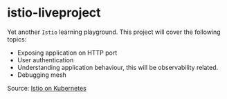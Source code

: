 # istio-liveproject

Yet another `Istio` learning playground. This project will cover the following topics:
- Exposing application on HTTP port
- User authentication
- Understanding application behaviour, this will be observability related.
- Debugging mesh

Source: [Istio on Kubernetes](https://liveproject.manning.com/module/218_1_1/secure-application-deployment-with-istio-on-kubernetes/introduction/prerequisite-test?)
